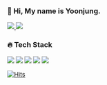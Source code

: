 ### 👋 Hi, My name is Yoonjung.

<a href="https://www.youtube.com/channel/UCh8rS2JK3LyPqt_08kc2kZg">
    <img 
        src="http://img.shields.io/badge/-Youtube-FF0000?style=flat-square&logo=Youtube&link=https://www.youtube.com/channel/UCh8rS2JK3LyPqt_08kc2kZg"/>
</a>
<a href="https://instagram.com/rzloz_k">
    <img 
        src="http://img.shields.io/badge/-Instagram-FFFFFF?style=flat-square&logo=Instagram&link=https://instagram.com/rzloz_k"/>
</a>

### 🔥 Tech Stack

<img src="https://img.shields.io/badge/JavaScript-F7DF1E?style=flat-square&logo=JavaScript&logoColor=white"/> <img src="https://img.shields.io/badge/HTML5-E34F26?style=flat-square&logo=HTML5&logoColor=white"/> <img src="https://img.shields.io/badge/CSS3-1572B6?style=flat-square&logo=CSS3&logoColor=white"/> <img src="https://img.shields.io/badge/Vue.js-4FC08D?style=flat-square&logo=Vue.js&logoColor=white"/>
<img src="https://img.shields.io/badge/Python-3776AB?style=flat-square&logo=Python&logoColor=white"/>

  
[![Hits](https://hits.seeyoufarm.com/api/count/incr/badge.svg?url=https%3A%2F%2Fgithub.com%2Fcodekyz%2Fhit-counter&count_bg=%23DFDFDF&title_bg=%23A686C6&icon=&icon_color=%23E7E7E7&title=hits&edge_flat=true)](https://hits.seeyoufarm.com)

 
<!---
codekyz/codekyz is a ✨ special ✨ repository because its `README.md` (this file) appears on your GitHub profile.
You can click the Preview link to take a look at your changes.
--->
